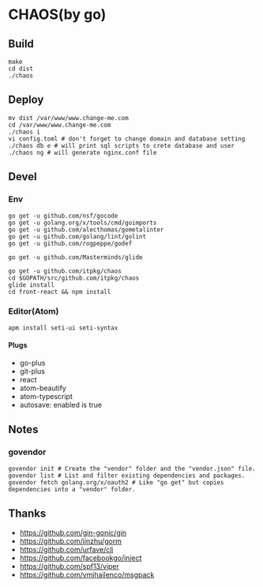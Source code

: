 # CHAOS(by go)

## Build

```
make
cd dist
./chaos
```

## Deploy
    mv dist /var/www/www.change-me.com
    cd /var/www/www.change-me.com
    ./chaos i
    vi config.toml # don't forget to change domain and database setting
    ./chaos db e # will print sql scripts to crete database and user
    ./chaos ng # will generate nginx.conf file

## Devel

### Env

```
go get -u github.com/nsf/gocode
go get -u golang.org/x/tools/cmd/goimports
go get -u github.com/alecthomas/gometalinter
go get -u github.com/golang/lint/golint
go get -u github.com/rogpeppe/godef

go get -u github.com/Masterminds/glide

go get -u github.com/itpkg/chaos
cd $GOPATH/src/github.com/itpkg/chaos
glide install
cd front-react && npm install
```

### Editor(Atom)

```
apm install seti-ui seti-syntax
```

#### Plugs

- go-plus
- git-plus
- react
- atom-beautify
- atom-typescript
- autosave: enabled is true

## Notes

### govendor

```
govendor init # Create the "vendor" folder and the "vendor.json" file.
govendor list # List and filter existing dependencies and packages.
govendor fetch golang.org/x/oauth2 # Like "go get" but copies dependencies into a "vendor" folder.
```

## Thanks

- <https://github.com/gin-gonic/gin>
- <https://github.com/jinzhu/gorm>
- <https://github.com/urfave/cli>
- <https://github.com/facebookgo/inject>
- <https://github.com/spf13/viper>
- <https://github.com/vmihailenco/msgpack>
